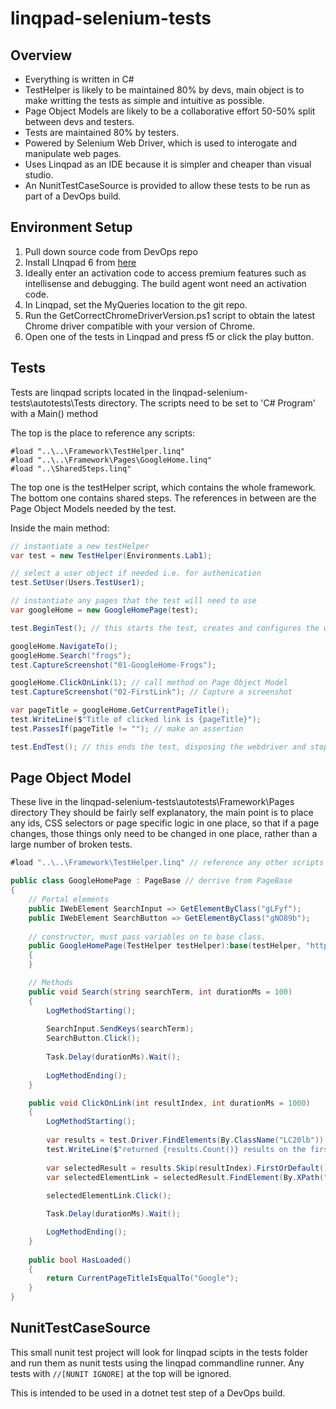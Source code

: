 # linqpad-selenium-tests

## Overview

* Everything is written in C#
* TestHelper is likely to be maintained 80% by devs, main object is to make writting the tests as simple and intuitive as possible.
* Page Object Models are likely to be a collaborative effort 50-50% split between devs and testers.
* Tests are maintained 80% by testers.
* Powered by Selenium Web Driver, which is used to interogate and manipulate web pages.
* Uses Linqpad as an IDE because it is simpler and cheaper than visual studio.
* An NunitTestCaseSource is provided to allow these tests to be run as part of a DevOps build.

## Environment Setup

1. Pull down source code from DevOps repo
2. Install LInqpad 6 from [here](https://www.linqpad.net/LINQPad6.aspx)
3. Ideally enter an activation code to access premium features such as intellisense and debugging. The build agent wont need an activation code.
4. In Linqpad, set the MyQueries location to the git repo.
5. Run the GetCorrectChromeDriverVersion.ps1 script to obtain the latest Chrome driver compatible with your version of Chrome.
6. Open one of the tests in Linqpad and press f5 or click the play button.

## Tests

Tests are linqpad scripts located in the linqpad-selenium-tests\autotests\Tests directory. The scripts need to be set to 'C# Program' with a Main() method

The top is the place to reference any scripts:
```
#load "..\..\Framework\TestHelper.linq"
#load "..\..\Framework\Pages\GoogleHome.linq"
#load "..\SharedSteps.linq"
```
The top one is the testHelper script, which contains the whole framework.
The bottom one contains shared steps.
The references in between are the Page Object Models needed by the test.

Inside the main method:
```csharp
// instantiate a new testHelper
var test = new TestHelper(Environments.Lab1);

// select a user object if needed i.e. for authenication
test.SetUser(Users.TestUser1);

// instantiate any pages that the test will need to use
var googleHome = new GoogleHomePage(test);

test.BeginTest(); // this starts the test, creates and configures the web driver and starts a stopwatch

googleHome.NavigateTo();	
googleHome.Search("frogs");
test.CaptureScreenshot("01-GoogleHome-Frogs"); 

googleHome.ClickOnLink(1); // call method on Page Object Model
test.CaptureScreenshot("02-FirstLink"); // Capture a screenshot

var pageTitle = googleHome.GetCurrentPageTitle();
test.WriteLine($"Title of clicked link is {pageTitle}");
test.PassesIf(pageTitle != ""); // make an assertion

test.EndTest(); // this ends the test, disposing the webdriver and stopping the stopwatch and writing out the result
```

## Page Object Model

These live in the linqpad-selenium-tests\autotests\Framework\Pages directory
They should be fairly self explanatory, the main point is to place any ids, CSS selectors or page specific logic in one place, so that if a page changes, those things only need to be changed in one place, rather than a large number of broken tests.

```csharp
#load "..\..\Framework\TestHelper.linq" // reference any other scripts here

public class GoogleHomePage : PageBase // derrive from PageBase
{
	// Portal elements
	public IWebElement SearchInput => GetElementByClass("gLFyf");
	public IWebElement SearchButton => GetElementByClass("gNO89b");
		
	// constructor, must pass variables on to base class.
	public GoogleHomePage(TestHelper testHelper):base(testHelper, "https://www.google.com/")
	{		
	}

	// Methods
	public void Search(string searchTerm, int durationMs = 100)
	{
		LogMethodStarting();
		
		SearchInput.SendKeys(searchTerm);
		SearchButton.Click();
		
		Task.Delay(durationMs).Wait();
		
		LogMethodEnding();
	}

	public void ClickOnLink(int resultIndex, int durationMs = 1000)
	{
		LogMethodStarting();
		
		var results = test.Driver.FindElements(By.ClassName("LC20lb")); // find these ids or classnames using f12 dev tools
		test.WriteLine($"returned {results.Count()} results on the first page");
		
		var selectedResult = results.Skip(resultIndex).FirstOrDefault();
		var selectedElementLink = selectedResult.FindElement(By.XPath(".."));
		
		selectedElementLink.Click();

		Task.Delay(durationMs).Wait();

		LogMethodEnding();
	}
	
	public bool HasLoaded() 
	{
		return CurrentPageTitleIsEqualTo("Google");
	}
}
```

## NunitTestCaseSource

This small nunit test project will look for linqpad scipts in the tests folder and run them as nunit tests using the linqpad commandline runner. Any tests with `//[NUNIT IGNORE]` at the top will be ignored.

This is intended to be used in a dotnet test step of a DevOps build.
